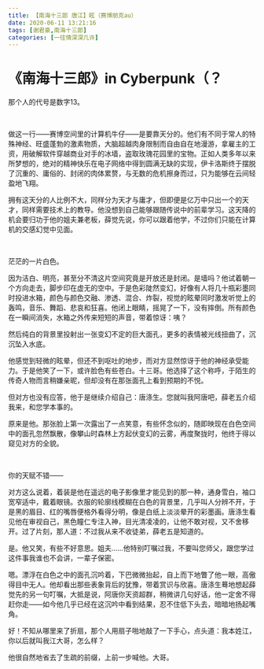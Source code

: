 ```yaml
---
title: 【南海十三郎 唐江】眩（赛博朋克au）
date: 2020-06-11 13:21:16
tags: [谢君豪,南海十三郎]
categories: [一往情深深几许]
---
```




《南海十三郎》in Cyberpunk（？
==============================

那个人的代号是数字13。 

<br/>

做这一行——赛博空间里的计算机牛仔——是要靠天分的。他们有不同于常人的特殊神经、旺盛蓬勃的激素物质，大脑超越肉身限制而自由自在地漫游，拿雇主的工资，用破解软件穿越商业对手的冰墙，盗取玫瑰花园里的宝物。正如人类多年以来所梦想的，绝对的精神快乐在电子网络中得到圆满无缺的实现，伊卡洛斯终于摆脱了沉重的、庸俗的、封闭的肉体累赘，与无数的危机擦身而过，只为能够在云间轻盈地飞翔。

拥有这天分的人比例不大，同样分为天才与庸才，但即便是亿万中只出一个的天才，同样需要技术上的教导。他没想到自己能够跟随传说中的前辈学习。这天降的机会要归功于他的姐夫兼老板，薛觉先说，你可以跟着他学，不过你们只能在计算机的交感幻觉中见面。

<br/>

茫茫的一片白色。

因为洁白、明亮，甚至分不清这片空间究竟是开放还是封闭。是墙吗？他试着朝一个方向走去，脚步印在虚无的空中。于是色彩陡然变幻，好像有人将几十瓶彩墨同时投进水箱，颜色与颜色交融、渗透、混合、炸裂，视觉的眩晕同时激发听觉上的轰鸣，音乐、舞蹈、悲哀和狂喜。他闭上眼睛，摇晃了一下，没有摔倒。所有颜色在一瞬间消失，水箱之外传来短短的声音，带着惊讶：咦？

然后纯白的背景里投射出一张变幻不定的巨大面孔，更多的表情被光线扭曲了，沉沉坠入水底。

他感觉到轻微的眩晕，但还不到呕吐的地步，而对方显然惊讶于他的神经承受能力。于是他笑了一下，或许脸色有些苍白。十三哥。他选择了这个称呼，于陌生的传奇人物而言稍嫌亲昵，但却没有在那张面孔上看到预期的不悦。

但对方也没有应答，他于是继续介绍自己：唐涤生。您就叫我阿唐吧，薛老五介绍我来，和您学本事的。

原来是他。那张脸上第一次露出了一点笑意，有些怀念似的，随即映现在白色空间中的面孔忽然飘散，像攀山时森林上方起伏变幻的云雾，再度聚拢时，他终于得以窥见对方的全貌。 

<br/>

你的天赋不错——

对方这么说着，着装是他在遥远的电子影像里才能见到的那一种，通身雪白，袖口宽窄适中，戴着眼镜。衣服的轮廓线模糊在白色的背景里，几乎叫人分辨不开，于是黑的眉目、红的嘴唇便格外看得分明，像是白纸上淡淡晕开的彩墨画。唐涤生看见他在审视自己，黑色瞳仁专注入神，目光清凌凌的，让他不敢对视，又不舍移开。过了片刻，那人道：不过我从来不收徒弟，薛老五是知道的。

是。他又笑，有些不好意思。姐夫……他特别叮嘱过我，不要叫您师父，跟您学过这件事我谁也不会讲，一辈子保密。

嗯。漂浮在白色之中的面孔沉吟着，下巴微微抬起，自上而下地瞥了他一眼，高傲得目中无人。他却看出那些表象背后的犹豫，带着赏识与欣喜。唐涤生蓦地想起薛觉先的另一句叮嘱，大抵是说，阿唐你天资超群，稍微讲几句好话，他一定舍不得赶你走——如今他几乎已经在这沉吟中看到结果，忍不住低下头去，暗暗地扬起嘴角。

好！不知从哪里来了折扇，那个人用扇子啪地敲了一下手心，点头道：我本姓江，你以后就叫我江大哥，怎么样？

他很自然地省去了生疏的前缀，上前一步喊他。大哥。
